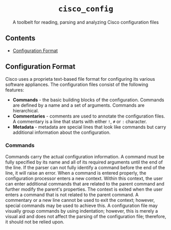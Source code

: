 <div align="center">
  <h1><code>cisco_config</code></h1>
  <p>A toolbelt for reading, parsing and analyzing Cisco configuration files</p>
</div>

## Contents

 - [Configuration Format](#configuration-format)

## Configuration Format

Cisco uses a proprieta text-based file format for configuring its various
software appliances. The configuration files consist of the following
features:
 - **Commands** - the basic building blocks of the configuration. Commands are
 defined by a name and a set of arguments. Commands are hierarchical.
 - **Commentaries** - comments are used to annotate the configuration files. A
 commentary is a line that starts with either `!`, `#` or `:` character.
 - **Metadata** - metadata are special lines that look like commands but carry
 additional information about the configuration.

### Commands

Commands carry the actual configuration information. A command must be fully
specified by its name and all of its required arguments until the end of the
line. If the parser can not fully identify a command before the end of the
line, it will raise an error. When a command is entered properly, the
configuration processor enters a new context. Within this context, the user
can enter additional commands that are related to the parent command and
further modify the parent's properties. The context is exited when the user
enters a command that is not related to the parent command. A commentary or a
new line cannot be used to exit the context; however, special commands may be
used to achieve this. A configuration file may visually group commands by
using indentation; however, this is merely a visual aid and does not affect
the parsing of the configuration file; therefore, it should not be relied
upon.
